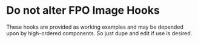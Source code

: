 # Do not alter FPO Image Hooks

These hooks are provided as working examples and may be depended upon by high-ordered components. So just dupe and edit if use is desired.
